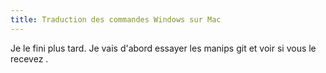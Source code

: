 ```yaml
---
title: Traduction des commandes Windows sur Mac
---
```


Je le fini plus tard. Je vais d'abord essayer les manips git et voir si vous le recevez .